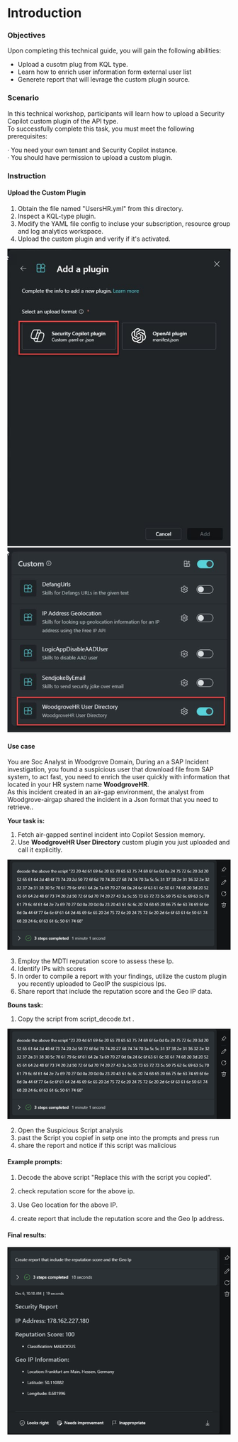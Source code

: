 # Introduction 

### Objectives

Upon completing this technical guide, you will gain the following abilities:<br>

* Upload a cusotm plug from KQL type.<br>
* Learn how to enrich user information form external user list <br>
* Generete report that will levrage the custom plugin source.<br>

### Scenario
In this technical workshop, participants will learn how to upload a Security Copilot custom plugin of the API type.<br> 
To successfully complete this task, you must meet the following prerequisites:<br>

· You need your own tenant and Security Copilot instance.<br>
· You should have permission to upload a custom plugin.<br>



###  Instruction
    

#### Upload the Custom Plugin 


1. Obtain the file named "UsersHR.yml" from this directory.<br>
2. Inspect a KQL-type plugin.<br>
3. Modify the YAML file config to incluse your subscription, resource group and log analytics workspace.<br>
4. Upload the custom plugin and verify if it's activated.<br>

<img src="https://github.com/Yaniv-Shasha/SecurityCopilot/blob/5cd2b8bb01eb8e3762371631aef03dd55697aded/Workshop/Custom_Plugin/Task03_GEO_IP_report/images/upload_plugin.jpg"/>


<img src="https://github.com/Yaniv-Shasha/SecurityCopilot/blob/8f8d876b47d68b620e7815ab584bdf382457073d/Workshop/Custom_Plugin/Task05_KQL/images/upload_plugin_wood.jpg"/>


####  Use case

You are Soc Analyst in Woodgrove Domain, During an a SAP Incident investigation, you found a suspicious user that download file from SAP system, to act fast, you need to enrich the user quickly with information that located in your HR system name **WoodgroveHR**.<br> 
As this incident created in an air-gap environment, the analyst from Woodgrove-airgap shared the incident in a Json format that you need to retrieve..<br> 



**Your task is:**<br>

1. Fetch air-gapped sentinel incident into Copilot Session memory. 
2. Use  **WoodgroveHR User Directory** custom plugin you just uploaded and call it explicitly.

<img src="https://github.com/Yaniv-Shasha/SecurityCopilot/blob/c0aca523fb19d99c430f0c1401b431f6b54439d9/Workshop/Custom_Plugin/Task04_GEO_IP_script/images/decode.png"/>


3. Employ the MDTI reputation score to assess these Ip.
4. Identify IPs with scores
5. In order to compile a report with your findings, utilize the custom plugin you recently uploaded to GeoIP the suspicious Ips.
6. Share report that include the reputation score and the Geo IP data.

**Bouns task:**<br>

1. Copy the script from script_decode.txt .<br> 

<img src="https://github.com/Yaniv-Shasha/SecurityCopilot/blob/c0aca523fb19d99c430f0c1401b431f6b54439d9/Workshop/Custom_Plugin/Task04_GEO_IP_script/images/decode.png"/>

2. Open the Suspicious Script analysis
3. past the Script you copief in setp one into the prompts and press run 
4. share the report and notice if this script was malicious


####   Example prompts:

1. Decode the above script "Replace this with the script you copied".<br> 

2. check reputation score for the above ip.<br> 

3. Use Geo location for the above IP.<br> 

4. create report that include the reputation score and the Geo Ip address.<br> 


#### Final results:
<img src="https://github.com/Yaniv-Shasha/SecurityCopilot/blob/b6515cc05c037db8e9118bcb1dcbe5c458d2fbd7/Workshop/Custom_Plugin/Task04_GEO_IP_script/images/final_free%20text.png"/>

